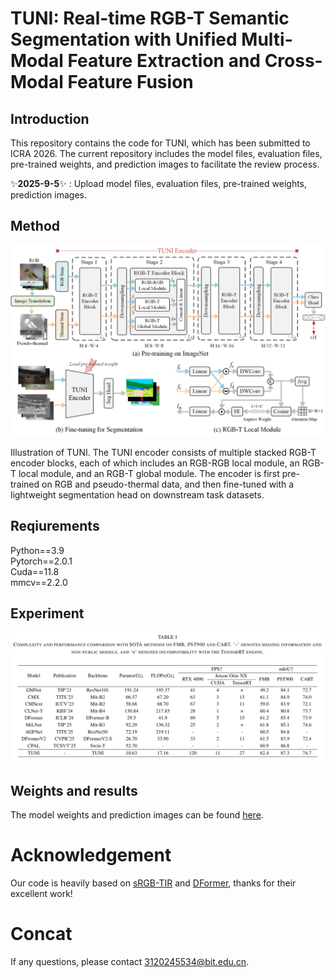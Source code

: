 # TUNI: Real-time RGB-T Semantic Segmentation with Unified Multi-Modal Feature Extraction and Cross-Modal Feature Fusion
## Introduction
This repository contains the code for TUNI, which has been submitted to ICRA 2026. The current repository includes the model files, evaluation files, pre-trained weights, and prediction images to facilitate the review process.

✨**2025-9-5**✨ : Upload model files, evaluation files, pre-trained weights, prediction images. 

## Method 
![picture1](./Fig/fig2.png)

Illustration of TUNI. The TUNI encoder consists of multiple stacked RGB-T encoder blocks, each of which includes an RGB-RGB local module,
an RGB-T local module, and an RGB-T global module. The encoder is first pre-trained on RGB and pseudo-thermal data, and then fine-tuned with a
lightweight segmentation head on downstream task datasets.

## Reqiurements
Python==3.9  
Pytorch==2.0.1  
Cuda==11.8  
mmcv==2.2.0  
## Experiment
![picture2](./Fig/fig5.png)

## Weights and results
The model weights and prediction images can be found [here]().

# Acknowledgement
Our code is heavily based on [sRGB-TIR](https://github.com/RPM-Robotics-Lab/sRGB-TIR/tree/main) and [DFormer](https://github.com/VCIP-RGBD/DFormer/tree/main), thanks for their excellent work!
# Concat
If any questions, please contact 3120245534@bit.edu.cn.
